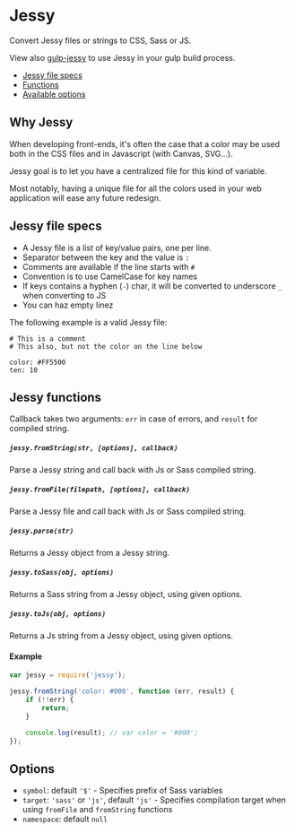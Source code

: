 Jessy
=====

Convert Jessy files or strings to CSS, Sass or JS.

View also [gulp-jessy](https://github.com/Ulflander/gulp-jessy) to use Jessy in
your gulp build process.

- [Jessy file specs](#jessy-file-specs)
- [Functions](#jessy-functions)
- [Available options](#options)


## Why Jessy

When developing front-ends, it's often the case that a color may be used both
in the CSS files and in Javascript (with Canvas, SVG...).

Jessy goal is to let you have a centralized file for this kind of variable.

Most notably, having a unique file for all the colors used in your web 
application will ease any future redesign.


## Jessy file specs

- A Jessy file is a list of key/value pairs, one per line.
- Separator between the key and the value is `:`
- Comments are available if the line starts with `#`
- Convention is to use CamelCase for key names
- If keys contains a hyphen (`-`) char, it will be converted to underscore `_` when converting to JS
- You can haz empty linez

The following example is a valid Jessy file:

```
# This is a comment
# This also, but not the color on the line below

color: #FF5500
ten: 10
```


## Jessy functions

Callback takes two arguments: `err` in case of errors, and `result` for compiled string.

##### `jessy.fromString(str, [options], callback)`

Parse a Jessy string and call back with Js or Sass compiled string.

##### `jessy.fromFile(filepath, [options], callback)`

Parse a Jessy file and call back with Js or Sass compiled string.

##### `jessy.parse(str)`

Returns a Jessy object from a Jessy string.

##### `jessy.toSass(obj, options)`

Returns a Sass string from a Jessy object, using given options.

##### `jessy.toJs(obj, options)`

Returns a Js string from a Jessy object, using given options.

#### Example

```js
var jessy = require('jessy');

jessy.fromString('color: #000', function (err, result) {
    if (!!err) {
        return;
    }

    console.log(result); // var color = '#000';
});

```

## Options

- `symbol`: default `'$'` - Specifies prefix of Sass variables
- `target`: `'sass'` or `'js'`, default `'js'` - Specifies compilation target when using `fromFile` and `fromString` functions
- `namespace`: default `null`